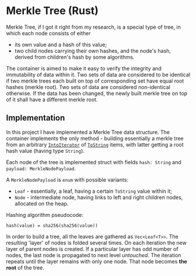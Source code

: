 # Merkle Tree (Rust)

Merkle Tree, if I got it right from my research, is a special type of tree,
in which each node consists of either
- its own value and a hash of this value;
- two child nodes carrying their own hashes, and the node's hash, derived from children's hash by some algorithms.

The container is aimed to make it easy to verify the integrity and immutability of data within it.
Two sets of data are considered to be identical if two merkle trees each built on top of corresponding set have equal root hashes (merkle root).
Two sets of data are considered non-identical otherwise.
If the data has been changed, the newly built merkle tree on top of it shall have a different merkle root.


## Implementation
In this project I have implemented a Merkle Tree data structure.
The container implements the only method - 
building essentially a merkle tree from an arbitrary [`IntoIterator`](https://doc.rust-lang.org/1.21.0/std/iter/trait.IntoIterator.html) 
of [`ToString`](https://doc.rust-lang.org/1.21.0/std/string/trait.ToString.html) items,
with latter getting a root hash value (having type `String`).

Each node of the tree is implemented struct with fields `hash: String` and `payload: MerkleNodePayload`.

A `MerkleNodePayload` is `enum` with possible variants:
- `Leaf` - essentially, a leaf, having a certain `ToString` value within it;
- `Node` - intermediate node, having links to left and right children nodes, allocated on the heap.

Hashing algorithm pseudocode:
```
hash(value) = sha256(sha256(value))
```

In order to build a tree, all the leaves are gathered as `Vec<Leaf<T>>`.
The resulting 'layer' of nodes is folded several times.
On each iteration the new layer of parent nodes is created.
If a particular layer has odd number of nodes, the last node is propagated to next level *untouched*.
The iteration repeats until the layer remains with only one node. That node becomes **the root** of the tree. 
